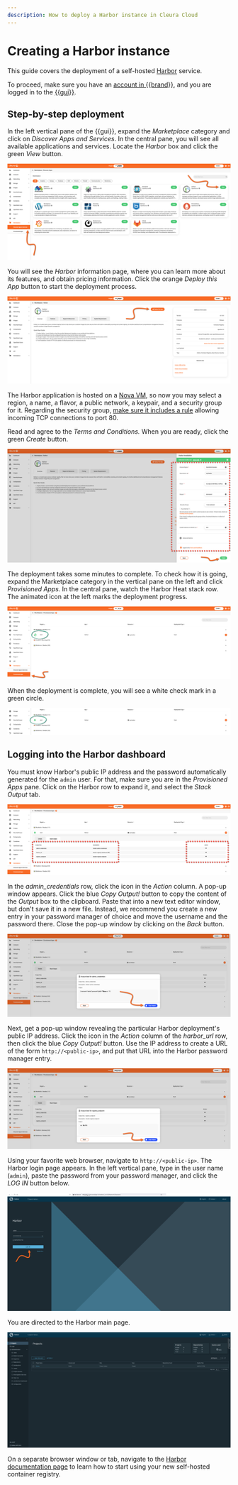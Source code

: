 ```yaml
---
description: How to deploy a Harbor instance in Cleura Cloud
---
```


# Creating a Harbor instance

This guide covers the deployment of a self-hosted [Harbor](https://goharbor.io/) service.

To proceed, make sure you have an [account in {{brand}}](../../getting-started/create-account.md), and you are logged in to the [{{gui}}](https://{{gui_domain}}).

## Step-by-step deployment

In the left vertical pane of the {{gui}}, expand the *Marketplace* category and click on *Discover Apps and Services*.
In the central pane, you will see all available applications and services.
Locate the *Harbor* box and click the green *View* button.

![Select the Harbor application](assets/new-harbor/harbor-01.png)

You will see the *Harbor* information page, where you can learn more about its features, and obtain pricing information.
Click the orange *Deploy this App* button to start the deployment process.

![Start the Harbor deployment process](assets/new-harbor/harbor-02.png)

The Harbor application is hosted on a [Nova VM](../../openstack/nova/new-server.md), so now you may select a region, a name, a flavor, a public network, a keypair, and a security group for it.
Regarding the security group, [make sure it includes a rule](../../openstack/neutron/create-security-groups.md) allowing incoming TCP connections to port 80.

Read and agree to the *Terms and Conditions.*
When you are ready, click the green *Create* button.

![Specify the characteristics of the particular Harbor deployment](assets/new-harbor/harbor-03.png)

The deployment takes some minutes to complete.
To check how it is going, expand the Marketplace category in the vertical pane on the left and click *Provisioned Apps*.
In the central pane, watch the Harbor Heat stack row.
The animated icon at the left marks the deployment progress.

![Check the deployment progress](assets/new-harbor/harbor-04.png)

When the deployment is complete, you will see a white check mark in a green circle.

![Harbor is deployed](assets/new-harbor/harbor-05.png)

## Logging into the Harbor dashboard

You must know Harbor's public IP address and the password automatically generated for the `admin` user.
For that, make sure you are in the *Provisioned Apps* pane.
Click on the Harbor row to expand it, and select the *Stack Output* tab.

![Locate the public IP and the admin user password](assets/new-harbor/harbor-dashboard-01.png)

In the *admin_credentials* row, click the icon in the *Action* column.
A pop-up window appears.
Click the blue *Copy Output!* button to copy the content of the *Output* box to the clipboard.
Paste that into a new text editor window, but don't save it in a new file.
Instead, we recommend you create a new entry in your password manager of choice and move the username and the password there.
Close the pop-up window by clicking on the *Back* button.

![Copy the username and password to the clipboard](assets/new-harbor/harbor-dashboard-02.png)

Next, get a pop-up window revealing the particular Harbor deployment's public IP address.
Click the icon in the *Action* column of the *harbor_url* row, then click the blue *Copy Output!* button.
Use the IP address to create a URL of the form `http://<public-ip>`, and put that URL into the Harbor password manager entry.

![Reveal the application public IP](assets/new-harbor/harbor-dashboard-03.png)

Using your favorite web browser, navigate to `http://<public-ip>`.
The Harbor login page appears.
In the left vertical pane, type in the user name (`admin`), paste the password from your password manager, and click the *LOG IN* button below.

![The Harbor login page](assets/new-harbor/harbor-dashboard-04.png)

You are directed to the Harbor main page.

![The main Harbor page](assets/new-harbor/harbor-dashboard-05.png)

On a separate browser window or tab, navigate to the [Harbor documentation page](https://goharbor.io/docs/) to learn how to start using your new self-hosted container registry.
